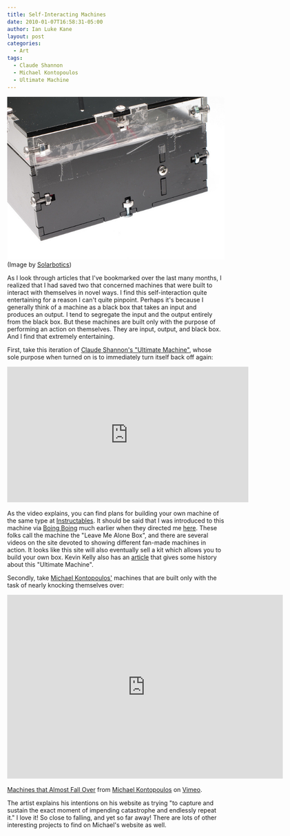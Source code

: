 ```yaml
---
title: Self-Interacting Machines
date: 2010-01-07T16:58:31-05:00
author: Ian Luke Kane
layout: post
categories:
  - Art
tags:
  - Claude Shannon
  - Michael Kontopoulos
  - Ultimate Machine
---
```


![(Image by Solarbotics)](/assets/uselessmachine.jpg)  
(Image by [Solarbotics](http://www.flickr.com/photos/solarbotics/5367967600/sizes/z/in/photostream/))

As I look through articles that I've bookmarked over the last many
months, I realized that I had saved two that concerned machines that
were built to interact with themselves in novel ways. I find this
self-interaction quite entertaining for a reason I can't quite pinpoint.
Perhaps it's because I generally think of a machine as a black box that
takes an input and produces an output. I tend to segregate the input and
the output entirely from the black box. But these machines are built
only with the purpose of performing an action on themselves. They are
input, output, and black box. And I find that extremely entertaining.

First, take this iteration of
[Claude Shannon's "Ultimate Machine"](http://en.wikipedia.org/wiki/Claude_Shannon#Hobbies_and_inventions),
whose sole purpose when turned on is to immediately turn itself back off
again:

<iframe width="560" height="315" src="https://www.youtube.com/embed/Z86V_ICUCD4" frameborder="0" allow="accelerometer; autoplay; encrypted-media; gyroscope; picture-in-picture" allowfullscreen></iframe>

As the video explains, you can find plans for building your own machine
of the same type at
[Instructables](http://www.instructables.com/id/The-Most-Useless-Machine/).
It should be said that I was introduced to this machine via
[Boing Boing](http://www.boingboing.net) much earlier when they directed
me [here](http://60035pserver.com/LeaveMeAloneBoxWebsite/). These folks
call the machine the "Leave Me Alone Box", and there are several videos
on the site devoted to showing different fan-made machines in action. It
looks like this site will also eventually sell a kit which allows you to
build your own box. Kevin Kelly also has an
[article](http://www.kk.org/thetechnium/archives/2008/03/the_unspeakable.php)
that gives some history about this "Ultimate Machine".

Secondly, take [Michael Kontopoulos'](http://www.mkontopoulos.com/)
machines that are built only with the task of nearly knocking themselves
over:

<iframe src="https://player.vimeo.com/video/1609126" width="640" height="427" frameborder="0" allow="autoplay; fullscreen" allowfullscreen></iframe>
<p><a href="https://vimeo.com/1609126">Machines that Almost Fall Over</a> from <a href="https://vimeo.com/user685206">Michael Kontopoulos</a> on <a href="https://vimeo.com">Vimeo</a>.</p>

The artist explains his intentions on his website as trying "to capture
and sustain the exact moment of impending catastrophe and endlessly
repeat it." I love it! So close to falling, and yet so far away! There
are lots of other interesting projects to find on Michael's website as
well.